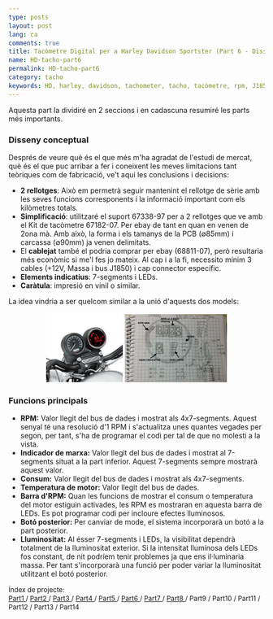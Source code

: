 ```yaml
---
type: posts
layout: post
lang: ca
comments: true
title: Tacòmetre Digital per a Harley Davidson Sportster (Part 6 - Disseny i funcions)
name: HD-tacho-part6
permalink: HD-tacho-part6
category: tacho
keywords: HD, harley, davidson, tachometer, tacho, tacòmetre, rpm, J1850, disseny, funcions
---
```


Aquesta part la dividiré en 2 seccions i en cadascuna resumiré les parts més importants.

### Disseny conceptual

Després de veure què és el que més m'ha agradat de l'estudi de mercat, què és el que puc arribar a fer i coneixent les meves limitacions tant teòriques com de fabricació, ve't aquí les conclusions i decisions:<br>
- <b>2 rellotges</b>: Això em permetrà seguir mantenint el rellotge de sèrie amb les seves funcions corresponents i la informació important com els kilòmetres totals.<br>
- <b>Simplificació</b>: utilitzaré el suport 67338-97 per a 2 rellotges que ve amb el Kit de tacòmetre 67182-07. Per ebay de tant en quan en venen de 2ona mà. Amb això, la forma i els tamanys de la PCB (&#8709;85mm) i carcassa (&#8709;90mm) ja venen delimitats.<br>
- El <b>cablejat</b> també el podria comprar per ebay (68811-07), però resultaria més econòmic si me'l fes jo mateix. Al cap i a la fi, necessito mínim 3 cables (+12V, Massa i bus J1850) i cap connector específic.<br>
- <b>Elements indicatius</b>: 7-segments i LEDs.<br>
- <b>Caràtula</b>: impresió en vinil o similar.

La idea vindria a ser quelcom similar a la unió d'aquests dos models:<br><center>
<img style="display:inline" src="/images/Part6/proto-disseny1.png" width="30%" alt="HD Sportster Tacòmetre. Source: Harley Davidson" title="HD Sportster amb doble rellotge">
<img style="display:inline" src="/images/Part6/proto-disseny.jpg" width="40%" alt="Esbós. Source: Xavier Morales" title="Esbós">
</center>
<!--more-->

### Funcions principals

- <b>RPM:</b> Valor llegit del bus de dades i mostrat als 4x7-segments. Aquest senyal té una resolució d'1 RPM i s'actualitza unes quantes vegades per segon, per tant, s'ha de programar el codi per tal de que no molesti a la vista. <br>
- <b>Indicador de marxa:</b> Valor llegit del bus de dades i mostrat al 7-segments situat a la part inferior. Aquest 7-segments sempre mostrarà aquest valor. <br>
- <b>Consum:</b> Valor llegit del bus de dades i mostrat als 4x7-segments.<br>
- <b>Temperatura de motor:</b> Valor llegit del bus de dades. <br>
- <b>Barra d'RPM:</b> Quan les funcions de mostrar el consum o temperatura del motor estiguin activades, les RPM es mostraran en aquesta barra de LEDs. Es pot programar codi per incloure efectes lluminosos. <br>
- <b>Botó posterior:</b> Per canviar de mode, el sistema incorporarà un botó a la part posterior.
- <b>Lluminositat:</b> Al ésser 7-segments i LEDs, la visibilitat dependrà totalment de la lluminositat exterior. Si la intensitat lluminosa dels LEDs fos constant, de nit podríem tenir problemes ja que ens il·luminaria massa. Per tant s'incorporarà una funció per poder variar la lluminositat utilitzant el botó posterior.

<p>
<font size="2"> 
Índex de projecte:<br>
<a href="/HD-tacho-part1">Part1 </a>/
<a href="/HD-tacho-part2"> Part2 </a>/
<a href="/HD-tacho-part3"> Part3 </a>/
<a href="/HD-tacho-part4"> Part4 </a>/
<a href="/HD-tacho-part5"> Part5 </a>/
<a href="/HD-tacho-part6"> Part6 </a>/
<a href="/HD-tacho-part7"> Part7 </a>/
<a href="/HD-tacho-part8"> Part8 </a>/
 Part9 /
 Part10 /
 Part11 /
 Part12 /
 Part13 /
 Part14
 </font>
</p>
